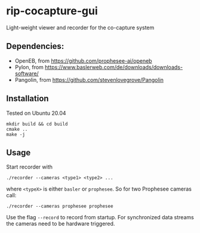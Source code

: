 # rip-cocapture-gui
Light-weight viewer and recorder for the co-capture system

## Dependencies:

- OpenEB, from https://github.com/prophesee-ai/openeb
- Pylon, from https://www.baslerweb.com/de/downloads/downloads-software/
- Pangolin, from https://github.com/stevenlovegrove/Pangolin

## Installation

Tested on Ubuntu 20.04

    mkdir build && cd build
    cmake ..
    make -j

## Usage

Start recorder with

    ./recorder --cameras <type1> <type2> ...

where `<typeX>` is either `basler` or `prophesee`. So for two Prophesee cameras call:

    ./recorder --cameras prophesee prophesee

Use the flag `--record` to record from startup. For synchronized data streams
the cameras need to be hardware triggered.